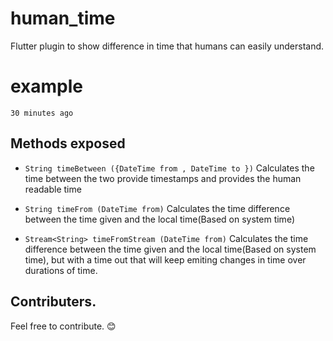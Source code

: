 # human_time
Flutter plugin to show difference in time that humans can easily understand.

# example
`30 minutes ago`

## Methods exposed

* `String timeBetween ({DateTime from , DateTime to })`
    Calculates the time between the two provide timestamps and provides the human readable time

* `String timeFrom (DateTime from)` 
    Calculates the time difference between  the time given and the local time(Based on system time)

* `Stream<String> timeFromStream (DateTime from)`
    Calculates the time difference between  the time given and the local time(Based on system time), but with a time out that will keep emiting changes in time over durations of time.



## Contributers.
Feel free to contribute.  😊
